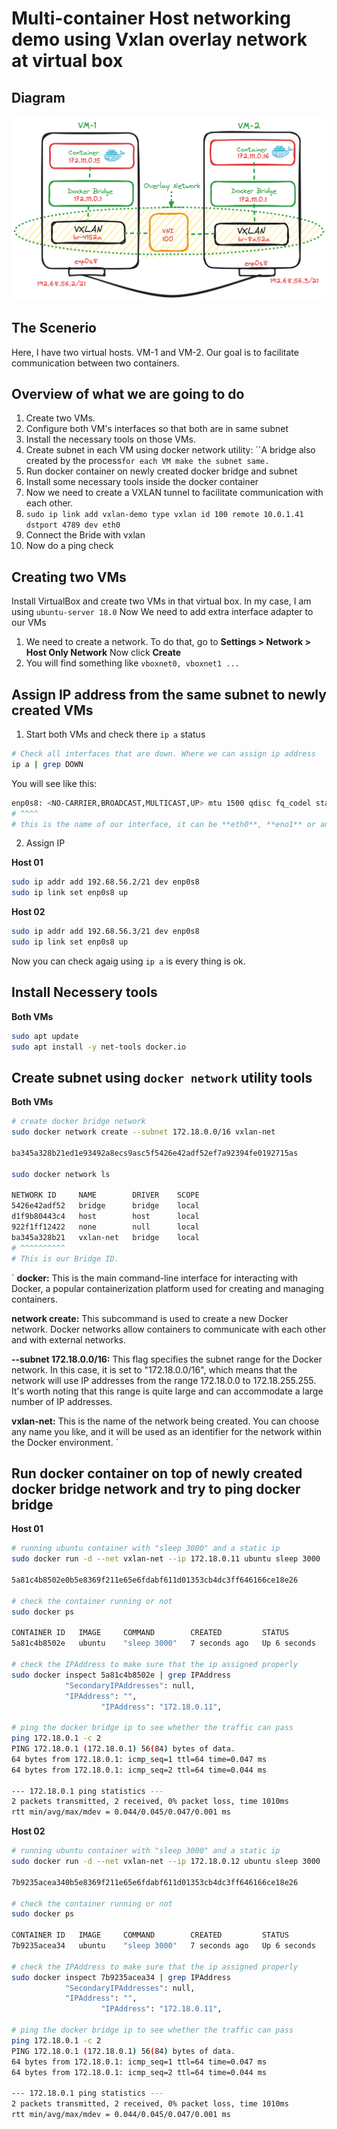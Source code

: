 # Multi-container Host networking demo using Vxlan overlay network at virtual box
## Diagram
![Diagram](https://github.com/reduanmasud/vxlan-overlay-network/blob/main/vxlan-docker-overlay-network.png)

## The Scenerio
Here, I have two virtual hosts. VM-1 and VM-2. Our goal is to facilitate communication between two containers.

## Overview of what we are going to do

1. Create two VMs.
2. Configure both VM's interfaces so that both are in same subnet
3. Install the necessary tools on those VMs.
4. Create subnet in each VM using docker network utility: ``A bridge also created by the process`for each VM make the subnet same.`
5. Run docker container on newly created docker bridge and subnet
6. Install some necessary tools inside the docker container
7. Now we need to create a VXLAN tunnel to facilitate communication with each other.
8.   ```sudo ip link add vxlan-demo type vxlan id 100 remote 10.0.1.41 dstport 4789 dev eth0```
9. Connect the Bride with vxlan
10. Now do a ping check

## Creating  two VMs
Install VirtualBox and create two VMs in that virtual box. In my case, I am using `ubuntu-server 18.0` Now We need to add extra interface adapter to our VMs

1. We need to create a network. To do that, go to **Settings > Network > Host Only Network** Now click **Create**
2. You will find something like `vboxnet0, vboxnet1 ...`

## Assign IP address from the same subnet to newly created VMs
1. Start both VMs and check there `ip a` status
```sh
# Check all interfaces that are down. Where we can assign ip address
ip a | grep DOWN
```
You will see like this:
```sh
enp0s8: <NO-CARRIER,BROADCAST,MULTICAST,UP> mtu 1500 qdisc fq_codel state DOWN group default qlen 1000
# ^^^^
# this is the name of our interface, it can be **eth0**, **eno1** or anything else
```
2. Assign IP

**Host 01**
```sh
sudo ip addr add 192.68.56.2/21 dev enp0s8
sudo ip link set enp0s8 up
```
**Host 02**
```sh
sudo ip addr add 192.68.56.3/21 dev enp0s8
sudo ip link set enp0s8 up
```
Now you can check agaig using `ip a` is every thing is ok.

## Install Necessery tools
**Both VMs**
```sh
sudo apt update
sudo apt install -y net-tools docker.io
```

## Create subnet using `docker network` utility tools

**Both VMs**
```sh
# create docker bridge network
sudo docker network create --subnet 172.18.0.0/16 vxlan-net

ba345a328b21ed1e93492a8ecs9asc5f5426e42adf52ef7a92394fe0192715as

sudo docker network ls

NETWORK ID     NAME        DRIVER    SCOPE
5426e42adf52   bridge      bridge    local
d1f9b80443c4   host        host      local
922f1ff12422   none        null      local
ba345a328b21   vxlan-net   bridge    local
# ^^^^^^^^^^
# This is our Bridge ID.
```
`
**docker:** This is the main command-line interface for interacting with Docker, a popular containerization platform used for creating and managing containers.

**network create:** This subcommand is used to create a new Docker network. Docker networks allow containers to communicate with each other and with external networks.

**--subnet 172.18.0.0/16:** This flag specifies the subnet range for the Docker network. In this case, it is set to "172.18.0.0/16", which means that the network will use IP addresses from the range 172.18.0.0 to 172.18.255.255. It's worth noting that this range is quite large and can accommodate a large number of IP addresses.

**vxlan-net:** This is the name of the network being created. You can choose any name you like, and it will be used as an identifier for the network within the Docker environment.
`

## Run docker container on top of newly created docker bridge network and try to ping docker bridge

**Host 01**
```sh
# running ubuntu container with "sleep 3000" and a static ip
sudo docker run -d --net vxlan-net --ip 172.18.0.11 ubuntu sleep 3000

5a81c4b8502e0b5e8369f211e65e6fdabf611d01353cb4dc3ff646166ce18e26

# check the container running or not
sudo docker ps

CONTAINER ID   IMAGE     COMMAND        CREATED         STATUS         PORTS     NAMES
5a81c4b8502e   ubuntu    "sleep 3000"   7 seconds ago   Up 6 seconds             interesting_turing

# check the IPAddress to make sure that the ip assigned properly
sudo docker inspect 5a81c4b8502e | grep IPAddress
            "SecondaryIPAddresses": null,
            "IPAddress": "",
                    "IPAddress": "172.18.0.11",

# ping the docker bridge ip to see whether the traffic can pass
ping 172.18.0.1 -c 2
PING 172.18.0.1 (172.18.0.1) 56(84) bytes of data.
64 bytes from 172.18.0.1: icmp_seq=1 ttl=64 time=0.047 ms
64 bytes from 172.18.0.1: icmp_seq=2 ttl=64 time=0.044 ms

--- 172.18.0.1 ping statistics ---
2 packets transmitted, 2 received, 0% packet loss, time 1010ms
rtt min/avg/max/mdev = 0.044/0.045/0.047/0.001 ms
```

**Host 02**
```sh
# running ubuntu container with "sleep 3000" and a static ip
sudo docker run -d --net vxlan-net --ip 172.18.0.12 ubuntu sleep 3000

7b9235acea340b5e8369f211e65e6fdabf611d01353cb4dc3ff646166ce18e26

# check the container running or not
sudo docker ps

CONTAINER ID   IMAGE     COMMAND        CREATED         STATUS         PORTS     NAMES
7b9235acea34   ubuntu    "sleep 3000"   7 seconds ago   Up 6 seconds             funny_mac

# check the IPAddress to make sure that the ip assigned properly
sudo docker inspect 7b9235acea34 | grep IPAddress
            "SecondaryIPAddresses": null,
            "IPAddress": "",
                    "IPAddress": "172.18.0.11",

# ping the docker bridge ip to see whether the traffic can pass
ping 172.18.0.1 -c 2
PING 172.18.0.1 (172.18.0.1) 56(84) bytes of data.
64 bytes from 172.18.0.1: icmp_seq=1 ttl=64 time=0.047 ms
64 bytes from 172.18.0.1: icmp_seq=2 ttl=64 time=0.044 ms

--- 172.18.0.1 ping statistics ---
2 packets transmitted, 2 received, 0% packet loss, time 1010ms
rtt min/avg/max/mdev = 0.044/0.045/0.047/0.001 ms
```



